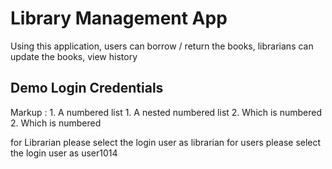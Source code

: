# Library Management App

Using this application, users can borrow / return the books, librarians can update the books, view history

## Demo Login Credentials


 Markup : 1. A numbered list
              1. A nested numbered list
              2. Which is numbered
          2. Which is numbered
          
for Librarian
please select the login user as librarian
for users
please select the login user as user1014


